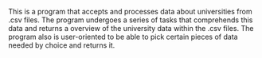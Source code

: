 This is a program that accepts and processes data about universities from .csv files. The program undergoes a series of tasks that comprehends this data and returns 
a overview of the university data within the .csv files. The program also is user-oriented to be able to pick certain pieces of data needed by choice and returns it. 
